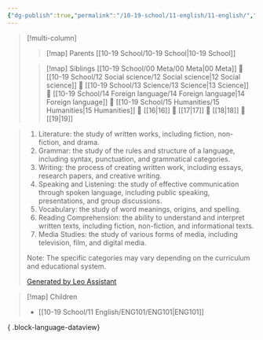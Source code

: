 ```yaml
---
{"dg-publish":true,"permalink":"/10-19-school/11-english/11-english/","tags":["moc"],"updated":"2024-03-26"}
---
```


> [!multi-column]
> 
> > [!map] Parents
> > [[10-19 School/10-19 School\|10-19 School]]
> 
> > [!map] Siblings
> > [[10-19 School/00 Meta/00 Meta\|00 Meta]] 💠 [[10-19 School/12 Social science/12 Social science\|12 Social science]] 💠 [[10-19 School/13 Science/13 Science\|13 Science]] 💠 [[10-19 School/14 Foreign language/14 Foreign language\|14 Foreign language]] 💠 [[10-19 School/15 Humanities/15 Humanities\|15 Humanities]] 💠 [[16\|16]] 💠 [[17\|17]] 💠 [[18\|18]] 💠 [[19\|19]]

> 1. Literature: the study of written works, including fiction, non-fiction, and drama.
> 2. Grammar: the study of the rules and structure of a language, including syntax, punctuation, and grammatical categories.
> 3. Writing: the process of creating written work, including essays, research papers, and creative writing.
> 4. Speaking and Listening: the study of effective communication through spoken language, including public speaking, presentations, and group discussions.
> 5. Vocabulary: the study of word meanings, origins, and spelling.
> 6. Reading Comprehension: the ability to understand and interpret written texts, including fiction, non-fiction, and informational texts.
> 7. Media Studies: the study of various forms of media, including television, film, and digital media.
> 
> Note: The specific categories may vary depending on the curriculum and educational system.
> 
> [Generated by Leo Assistant](https://brave.com/leo/)

> [!map] Children
>  - [[10-19 School/11 English/ENG101/ENG101\|ENG101]]
> 
{ .block-language-dataview}
